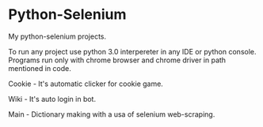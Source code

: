 # Python-Selenium
My python-selenium projects.

To run any project use python 3.0 interpereter in any IDE or python console. Programs run only with chrome browser and chrome driver in path mentioned in code.

Cookie - It's automatic clicker for cookie game.

Wiki - It's auto login in bot.

Main - Dictionary making with a usa of selenium web-scraping.
